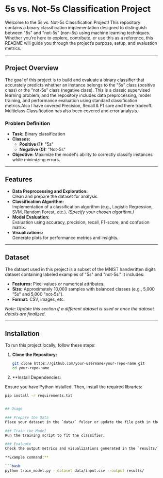 # 5s vs. Not-5s Classification Project

Welcome to the 5s vs. Not-5s Classification Project! This repository contains a binary classification implementation designed to distinguish between "5s" and "not-5s" (non-5s) using machine learning techniques. Whether you're here to explore, contribute, or use this as a reference, this README will guide you through the project’s purpose, setup, and evaluation metrics.

---

## Project Overview

The goal of this project is to build and evaluate a binary classifier that accurately predicts whether an instance belongs to the "5s" class (positive class) or the "not-5s" class (negative class). This is a classic supervised learning problem, and the repository includes data preprocessing, model training, and performance evaluation using standard classification metrics.Also I have covered Precision, Recall & F1 sore  and there tradeoff. Multiclass Classification has also been covered and error analysis. 

### Problem Definition

- **Task:** Binary classification  
- **Classes:**
  - **Positive (1):** "5s"
  - **Negative (0):** "Not-5s"
- **Objective:** Maximize the model's ability to correctly classify instances while minimizing errors.

---

## Features

- **Data Preprocessing and Exploration:**  
  Clean and prepare the dataset for analysis.
- **Classification Algorithm:**  
  Implementation of a classification algorithm (e.g., Logistic Regression, SVM, Random Forest, etc.). *(Specify your chosen algorithm.)*
- **Model Evaluation:**  
  Evaluation using accuracy, precision, recall, F1-score, and confusion matrix.
- **Visualizations:**  
  Generate plots for performance metrics and insights.

---

## Dataset

The dataset used in this project is a subset of the MNIST handwritten digits dataset containing labeled examples of "5s" and "not-5s." It includes:

- **Features:** Pixel values or numerical attributes.
- **Size:** Approximately 10,000 samples with balanced classes (e.g., 5,000 "5s" and 5,000 "not-5s").
- **Format:** CSV, images, etc.

*Note: Update this section if a different dataset is used or once the dataset details are finalized.*

---

## Installation

To run this project locally, follow these steps:

1. **Clone the Repository:**

   ```bash
   git clone https://github.com/your-username/your-repo-name.git
   cd your-repo-name

2. **Install Dependencies:

Ensure you have Python installed. Then, install the required libraries:

```bash
pip install -r requirements.txt


## Usage

### Prepare the Data
Place your dataset in the `data/` folder or update the file path in the code.

### Train the Model
Run the training script to fit the classifier.

### Evaluate
Check the output metrics and visualizations generated in the `results/` folder.

**Example command:**

```bash
python train_model.py --dataset data/input.csv --output results/


